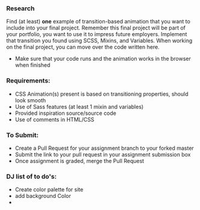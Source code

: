 <!-- # Lesson 04 - Transform/Transition Assignment

From now on, all assignments will be building pieces that will be included in the final assignment. Create using the content (text, images) that you want in the final site.

### Required setup if not already installed (it should be)
- Install [node](https://nodejs.org/en/) -->

### Research
Find (at least) __one__ example of transition-based animation that you want to include into your final project.  Remember this final project will be part of your portfolio, you want to use it to impress future employers. Implement that transition you found using SCSS, Mixins, and Variables. When working on the final project, you can move over the code written here.

<!-- ### To get started:
-	In your forked repo, create a new branch off of master called `lesson-04` or similar
-   Navigate to the root folder of this assignment within terminal in your fork, `lesson04/assignment`
-   Run `npm install`
-   Run `npx gulp`
- 	Work in the same setup as you're used to, feel free to structure the SCSS at your preference -->
- 	Make sure that your code runs and the animation works in the browser when finished

### Requirements:
- CSS Animation(s) present is based on transitioning properties, should look smooth
- Use of Sass features (at least 1 mixin and variables)
- Provided inspiration source/source code
- Use of comments in HTML/CSS

<!-- ### BONUS
- Use BEM style naming in your HTML/CSS
- Extra: Create multiple transition-based animations -->

### To Submit:
- Create a Pull Request for your assignment branch to your forked master
- Submit the link to your pull request in your assignment submission box
- Once assignment is graded, merge the Pull Request

### DJ list of to do's:
- Create color palette for site
- add background Color
- 
